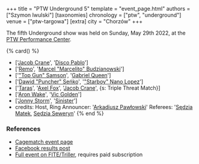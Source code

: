 +++
title = "PTW Underground 5"
template = "event_page.html"
authors = ["Szymon Iwulski"]
[taxonomies]
chronology = ["ptw", "underground"]
venue = ["ptw-targowa"]
[extra]
city = "Chorzów"
+++

The fifth Underground show was held on Sunday, May 29th 2022, at the [PTW Performance Center](@/v/ptw-targowa.md).

{% card() %}
- ['[Jacob Crane](@/w/jacob-crane.md)', '[Disco Pablo](@/w/disco-pablo.md)']
- ['[Remo](@/w/remo.md)', '[Marcel "Marcelito" Budzianowski](@/w/marcelito.md)']
- ['["Top Gun" Samson](@/w/samson.md)', '[Gabriel Queen](@/w/gabriel-queen.md)']
- ['[Dawid "Puncher" Seńko](@/w/puncher.md)', '["Starboy" Nano Lopez](@/w/nano-lopez.md)']
- ['[Taras](@/w/taras.md)', '[Axel Fox](@/w/axel-fox.md)', '[Jacob Crane](@/w/jacob-crane.md)',
  {s: Triple Threat Match}]
- ['[Aron Wake](@/w/aron-wake.md)', '[Vic Golden](@/w/vic-golden.md)']
- ['[Jonny Storm](@/w/jonny-storm.md)', '[Sinister](@/w/sinister.md)']
- credits:
    Host, Ring Announcer: '[Arkadiusz Pawłowski](@/w/pan-pawlowski.md)'
    Referees: '[Sędzia Matek](@/w/sedzia-matek.md), [Sędzia Seweryn](@/w/sedzia-seweryn.md)'
{% end %}

### References

* [Cagematch event page](https://www.cagematch.net/?id=1&nr=339570)
* [Facebook results post](https://www.facebook.com/PrimeTimeWrestlingPL/posts/pfbid02se5jtQZbrEPbqbKyMS1MYVpjMMfaBvBGZapxEywfiWLj3ACbNfCKCCA7v73MsdAyl)
* [Full event on FITE/Triller](https://www.trillertv.com/watch/kinguin-ptw-underground-5-pl/2pbcq/), requires paid subscription
